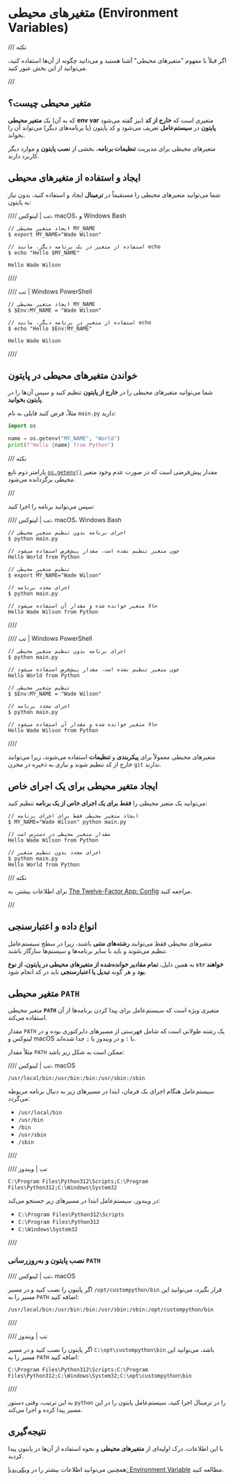 # متغیرهای محیطی (Environment Variables)

/// نکته

اگر قبلاً با مفهوم "متغیرهای محیطی" آشنا هستید و می‌دانید چگونه از آن‌ها استفاده کنید، می‌توانید از این بخش عبور کنید.

///

## متغیر محیطی چیست؟

یک **متغیر محیطی** (که به آن **env var** نیز گفته می‌شود) متغیری است که **خارج از کد پایتون** در **سیستم‌عامل** تعریف می‌شود و کد پایتون (یا برنامه‌های دیگر) می‌تواند آن را بخواند.

متغیرهای محیطی برای مدیریت **تنظیمات برنامه**، بخشی از **نصب پایتون** و موارد دیگر کاربرد دارند.

## ایجاد و استفاده از متغیرهای محیطی

شما می‌توانید متغیرهای محیطی را مستقیماً در **ترمینال** ایجاد و استفاده کنید، بدون نیاز به پایتون:

//// تب | لینوکس، macOS، و Windows Bash

<div class="termy">

```console
// ایجاد متغیر محیطی MY_NAME
$ export MY_NAME="Wade Wilson"

// استفاده از متغیر در یک برنامه دیگر، مانند echo
$ echo "Hello $MY_NAME"

Hello Wade Wilson
```

</div>

////

//// تب | Windows PowerShell

<div class="termy">

```console
// ایجاد متغیر محیطی MY_NAME
$ $Env:MY_NAME = "Wade Wilson"

// استفاده از متغیر در برنامه دیگر، مانند echo
$ echo "Hello $Env:MY_NAME"

Hello Wade Wilson
```

</div>

////

## خواندن متغیرهای محیطی در پایتون

شما می‌توانید متغیرهای محیطی را در **خارج از پایتون** تنظیم کنید و سپس آن‌ها را در **پایتون بخوانید**.

مثلاً، فرض کنید فایلی به نام `main.py` دارید:

```python hl_lines="3"
import os

name = os.getenv("MY_NAME", "World")
print(f"Hello {name} from Python")
```

/// نکته

پارامتر دوم تابع [`os.getenv()`](https://docs.python.org/3.8/library/os.html#os.getenv) مقدار پیش‌فرضی است که در صورت عدم وجود متغیر محیطی برگردانده می‌شود.

///

سپس می‌توانید برنامه را اجرا کنید:

//// تب | لینوکس، macOS، Windows Bash

<div class="termy">

```console
// اجرای برنامه بدون تنظیم متغیر محیطی
$ python main.py

// چون متغیر تنظیم نشده است، مقدار پیش‌فرض استفاده می‌شود
Hello World from Python

// تنظیم متغیر محیطی
$ export MY_NAME="Wade Wilson"

// اجرای مجدد برنامه
$ python main.py

// حالا متغیر خوانده شده و مقدار آن استفاده می‌شود
Hello Wade Wilson from Python
```

</div>

////

//// تب | Windows PowerShell

<div class="termy">

```console
// اجرای برنامه بدون تنظیم متغیر محیطی
$ python main.py

// چون متغیر تنظیم نشده است، مقدار پیش‌فرض استفاده می‌شود
Hello World from Python

// تنظیم متغیر محیطی
$ $Env:MY_NAME = "Wade Wilson"

// اجرای مجدد برنامه
$ python main.py

// حالا متغیر خوانده شده و مقدار آن استفاده می‌شود
Hello Wade Wilson from Python
```

</div>

////

متغیرهای محیطی معمولاً برای **پیکربندی** و **تنظیمات** استفاده می‌شوند، زیرا می‌توانند خارج از کد تنظیم شوند و نیازی به ذخیره در مخزن `git` ندارند.

## ایجاد متغیر محیطی برای یک اجرای خاص

می‌توانید یک متغیر محیطی را **فقط برای یک اجرای خاص از یک برنامه** تنظیم کنید:

<div class="termy">

```console
// ایجاد متغیر محیطی فقط برای اجرای برنامه
$ MY_NAME="Wade Wilson" python main.py

// مقدار متغیر محیطی در دسترس است
Hello Wade Wilson from Python

// اجرای مجدد بدون تنظیم متغیر
$ python main.py
Hello World from Python
```

</div>

/// نکته

برای اطلاعات بیشتر، به [The Twelve-Factor App: Config](https://12factor.net/config) مراجعه کنید.

///

## انواع داده و اعتبارسنجی

متغیرهای محیطی فقط می‌توانند **رشته‌های متنی** باشند، زیرا در سطح سیستم‌عامل تنظیم می‌شوند و باید با سایر برنامه‌ها و سیستم‌ها سازگار باشند.

به همین دلیل، **تمام مقادیر خوانده‌شده از متغیرهای محیطی در پایتون، از نوع `str` خواهند بود** و هر گونه **تبدیل یا اعتبارسنجی** باید در کد انجام شود.

## متغیر محیطی `PATH`

متغیر محیطی **`PATH`** متغیری ویژه است که سیستم‌عامل برای پیدا کردن برنامه‌ها از آن استفاده می‌کند.

مقدار `PATH` یک رشته طولانی است که شامل فهرستی از مسیرهای دایرکتوری بوده و در لینوکس و macOS با `:` و در ویندوز با `;` جدا شده‌اند.

مثلاً مقدار `PATH` ممکن است به شکل زیر باشد:

//// تب | لینوکس، macOS

```plaintext
/usr/local/bin:/usr/bin:/bin:/usr/sbin:/sbin
```

سیستم‌عامل هنگام اجرای یک فرمان، ابتدا در مسیرهای زیر به دنبال برنامه مربوطه می‌گردد:

* `/usr/local/bin`
* `/usr/bin`
* `/bin`
* `/usr/sbin`
* `/sbin`

////

//// تب | ویندوز

```plaintext
C:\Program Files\Python312\Scripts;C:\Program Files\Python312;C:\Windows\System32
```

در ویندوز، سیستم‌عامل ابتدا در مسیرهای زیر جستجو می‌کند:

* `C:\Program Files\Python312\Scripts`
* `C:\Program Files\Python312`
* `C:\Windows\System32`

////

### نصب پایتون و به‌روزرسانی `PATH`

//// تب | لینوکس، macOS

اگر پایتون را نصب کنید و در مسیر `/opt/custompython/bin` قرار بگیرد، می‌توانید این مسیر را به `PATH` اضافه کنید:

```plaintext
/usr/local/bin:/usr/bin:/bin:/usr/sbin:/sbin:/opt/custompython/bin
```

////

//// تب | ویندوز

اگر پایتون را نصب کنید و در مسیر `C:\opt\custompython\bin` باشد، می‌توانید این مسیر را به `PATH` اضافه کنید:

```plaintext
C:\Program Files\Python312\Scripts;C:\Program Files\Python312;C:\Windows\System32;C:\opt\custompython\bin
```

////

به این ترتیب، وقتی دستور `python` را در ترمینال اجرا کنید، سیستم‌عامل پایتون را در این مسیر پیدا کرده و اجرا می‌کند.

## نتیجه‌گیری

با این اطلاعات، درک اولیه‌ای از **متغیرهای محیطی** و نحوه استفاده از آن‌ها در پایتون پیدا کردید.

همچنین می‌توانید اطلاعات بیشتر را در [ویکی‌پدیا: Environment Variable](https://en.wikipedia.org/wiki/Environment_variable) مطالعه کنید.

